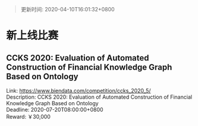 > 更新时间: 2020-04-10T16:01:32+0800 

# 新上线比赛


## CCKS 2020: Evaluation of Automated Construction of Financial Knowledge Graph Based on Ontology
Link: https://www.biendata.com/competition/ccks_2020_5/  
Description: CCKS 2020: Evaluation of Automated Construction of Financial Knowledge Graph Based on Ontology  
Deadline: 2020-07-20T08:00:00+0800  
Reward: ￥30,000  

